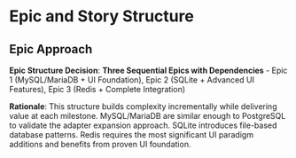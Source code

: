 # Epic and Story Structure

## Epic Approach

**Epic Structure Decision**: **Three Sequential Epics with Dependencies** - Epic 1 (MySQL/MariaDB + UI Foundation), Epic 2 (SQLite + Advanced UI Features), Epic 3 (Redis + Complete Integration)

**Rationale**: This structure builds complexity incrementally while delivering value at each milestone. MySQL/MariaDB are similar enough to PostgreSQL to validate the adapter expansion approach. SQLite introduces file-based database patterns. Redis requires the most significant UI paradigm additions and benefits from proven UI foundation.
